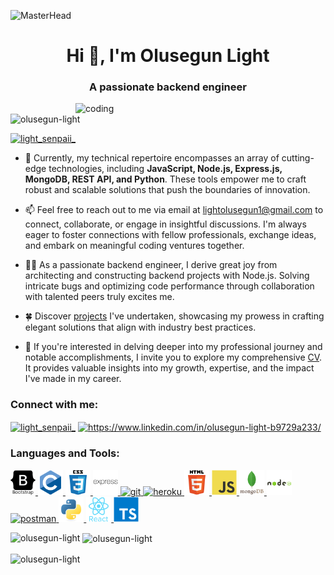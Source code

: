 ![MasterHead](https://1.bp.blogspot.com/-7A4WynwLsMw/XbBpCXG8fHI/AAAAAAAAMt4/uOa1bpLskYgrwGbllhSu2SDj_Mig8SXJQCLcBGAsYHQ/s1600/2000_600px.gif)
<h1 align="center">Hi 👋, I'm Olusegun Light</h1>
<h3 align="center">A passionate backend engineer </h3>
<img align="right" alt="coding" width="400" src="https://cdn.dribbble.com/users/1162077/screenshots/3848914/media/320984a9ca58b3c73274c9259ecf6de8.gif">
<p align="left"> <img src="https://komarev.com/ghpvc/?username=olusegun-light&label=Profile%20views&color=0e75b6&style=flat" alt="olusegun-light" /> </p>

<p align="left"> <a href="https://twitter.com/light_senpaii_" target="blank"><img src="https://img.shields.io/twitter/follow/light_senpaii_?logo=twitter&style=for-the-badge" alt="light_senpaii_" /></a> </p>

- 🌱 Currently, my technical repertoire encompasses an array of cutting-edge technologies, including **JavaScript, Node.js, Express.js, MongoDB, REST API, and Python**. These tools empower me to craft robust and scalable solutions that push the boundaries of innovation.

- 📫  Feel free to reach out to me via email at lightolusegun1@gmail.com to connect, collaborate, or engage in insightful discussions. I'm always eager to foster connections with fellow professionals, exchange ideas, and embark on meaningful coding ventures together.

- 🧑‍💻 As a passionate backend engineer, I derive great joy from architecting and constructing backend projects with Node.js. Solving intricate bugs and optimizing code performance through collaboration with talented peers truly excites me.

- 🍀 Discover [projects](olusegun-light.vercel.app) I've undertaken, showcasing my prowess in crafting elegant solutions that align with industry best practices. 

- 📄  If you're interested in delving deeper into my professional journey and notable accomplishments, I invite you to explore my comprehensive [CV](https://bit.ly/43ai5im). It provides valuable insights into my growth, expertise, and the impact I've made in my career.

<h3 align="left">Connect with me:</h3>
<p align="left">
<a href="https://twitter.com/light_senpaii_" target="blank"><img align="center" src="https://raw.githubusercontent.com/rahuldkjain/github-profile-readme-generator/master/src/images/icons/Social/twitter.svg" alt="light_senpaii_" height="30" width="40" /></a>
<a href="https://www.linkedin.com/in/olusegun-light/" target="blank"><img align="center" src="https://raw.githubusercontent.com/rahuldkjain/github-profile-readme-generator/master/src/images/icons/Social/linked-in-alt.svg" alt="https://www.linkedin.com/in/olusegun-light-b9729a233/" height="30" width="40" /></a>
</p>

<h3 align="left">Languages and Tools:</h3>
<p align="left"> <a href="https://getbootstrap.com" target="_blank" rel="noreferrer"> <img src="https://raw.githubusercontent.com/devicons/devicon/master/icons/bootstrap/bootstrap-plain-wordmark.svg" alt="bootstrap" width="40" height="40"/> </a> <a href="https://www.cprogramming.com/" target="_blank" rel="noreferrer"> <img src="https://raw.githubusercontent.com/devicons/devicon/master/icons/c/c-original.svg" alt="c" width="40" height="40"/> </a> <a href="https://www.w3schools.com/css/" target="_blank" rel="noreferrer"> <img src="https://raw.githubusercontent.com/devicons/devicon/master/icons/css3/css3-original-wordmark.svg" alt="css3" width="40" height="40"/> </a> <a href="https://expressjs.com" target="_blank" rel="noreferrer"> <img src="https://raw.githubusercontent.com/devicons/devicon/master/icons/express/express-original-wordmark.svg" alt="express" width="40" height="40"/> </a> <a href="https://git-scm.com/" target="_blank" rel="noreferrer"> <img src="https://www.vectorlogo.zone/logos/git-scm/git-scm-icon.svg" alt="git" width="40" height="40"/> </a> <a href="https://heroku.com" target="_blank" rel="noreferrer"> <img src="https://www.vectorlogo.zone/logos/heroku/heroku-icon.svg" alt="heroku" width="40" height="40"/> </a> <a href="https://www.w3.org/html/" target="_blank" rel="noreferrer"> <img src="https://raw.githubusercontent.com/devicons/devicon/master/icons/html5/html5-original-wordmark.svg" alt="html5" width="40" height="40"/> </a> <a href="https://developer.mozilla.org/en-US/docs/Web/JavaScript" target="_blank" rel="noreferrer"> <img src="https://raw.githubusercontent.com/devicons/devicon/master/icons/javascript/javascript-original.svg" alt="javascript" width="40" height="40"/> </a> <a href="https://www.mongodb.com/" target="_blank" rel="noreferrer"> <img src="https://raw.githubusercontent.com/devicons/devicon/master/icons/mongodb/mongodb-original-wordmark.svg" alt="mongodb" width="40" height="40"/> </a> <a href="https://nodejs.org" target="_blank" rel="noreferrer"> <img src="https://raw.githubusercontent.com/devicons/devicon/master/icons/nodejs/nodejs-original-wordmark.svg" alt="nodejs" width="40" height="40"/> </a> <a href="https://postman.com" target="_blank" rel="noreferrer"> <img src="https://www.vectorlogo.zone/logos/getpostman/getpostman-icon.svg" alt="postman" width="40" height="40"/> </a> <a href="https://www.python.org" target="_blank" rel="noreferrer"> <img src="https://raw.githubusercontent.com/devicons/devicon/master/icons/python/python-original.svg" alt="python" width="40" height="40"/> </a> <a href="https://reactjs.org/" target="_blank" rel="noreferrer"> <img src="https://raw.githubusercontent.com/devicons/devicon/master/icons/react/react-original-wordmark.svg" alt="react" width="40" height="40"/> </a> <a href="https://www.typescriptlang.org/" target="_blank" rel="noreferrer"> <img src="https://raw.githubusercontent.com/devicons/devicon/master/icons/typescript/typescript-original.svg" alt="typescript" width="40" height="40"/> </a> </p>

<p><img align="left" src="https://github-readme-stats.vercel.app/api/top-langs?username=olusegun-light&show_icons=true&locale=en&layout=compact" alt="olusegun-light" /></p>

<p>&nbsp;<img align="center" src="https://github-readme-stats.vercel.app/api?username=olusegun-light&show_icons=true&locale=en" alt="olusegun-light" /></p>

<p><img align="center" src="https://github-readme-streak-stats.herokuapp.com/?user=olusegun-light&" alt="olusegun-light" /></p>
